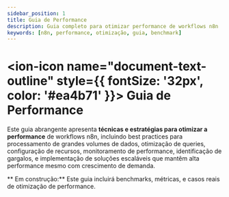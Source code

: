```yaml
---
sidebar_position: 1
title: Guia de Performance
description: Guia completo para otimizar performance de workflows n8n
keywords: [n8n, performance, otimização, guia, benchmark]
---
```


# <ion-icon name="document-text-outline" style={{ fontSize: '32px', color: '#ea4b71' }}></ion-icon> Guia de Performance

Este guia abrangente apresenta **técnicas e estratégias para otimizar a performance** de workflows n8n, incluindo best practices para processamento de grandes volumes de dados, otimização de queries, configuração de recursos, monitoramento de performance, identificação de gargalos, e implementação de soluções escaláveis que mantêm alta performance mesmo com crescimento de demanda.

** Em construção:** Este guia incluirá benchmarks, métricas, e casos reais de otimização de performance.
